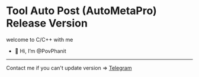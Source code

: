 # Tool Auto Post (AutoMetaPro) Release Version

welcome to C/C++ with me
- 👋 Hi, I’m @PovPhanit

---------------------------------------------
Contact me if you can't update version
=> [Telegram](https://t.me/phanit_pov)

